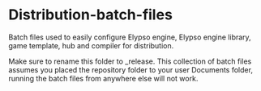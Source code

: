 # Distribution-batch-files

Batch files used to easily configure Elypso engine, Elypso engine library, game template, hub and compiler for distribution.
 
Make sure to rename this folder to _release. This collection of batch files assumes you placed the repository folder to your user Documents folder, running the batch files from anywhere else will not work.
